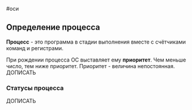 #оси 
## Определение процесса
**Процесс** - это программа в стадии выполнения вместе с счётчиками команд и регистрами.

При рождении процесса ОС выставляет ему **приоритет**. Чем меньше число, тем ниже приоритет. Приоритет - величина непостоянная.
ДОПИСАТЬ

### Статусы процесса
ДОПИСАТЬ
